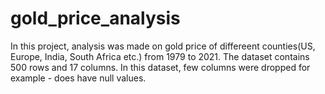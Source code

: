 # gold_price_analysis

In this project, analysis was made on gold price of differeent counties(US, Europe, India, South Africa etc.) from 1979 to 2021. The dataset contains 500 rows and 17 columns. In this dataset, few columns were dropped for example - does have null values.
